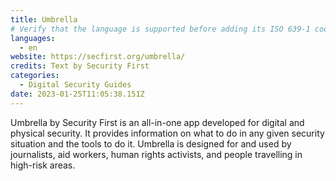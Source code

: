 ```yaml
---
title: Umbrella
# Verify that the language is supported before adding its ISO 639-1 code here. without the country code, i.e. ms instead of ms_MY.
languages:
  - en
website: https://secfirst.org/umbrella/
credits: Text by Security First
categories:
  - Digital Security Guides
date: 2023-01-25T11:05:38.151Z
---
```

Umbrella by Security First is an all-in-one app developed for digital and physical security. It provides information on what to do in any given security situation and the tools to do it. Umbrella is designed for and used by journalists, aid workers, human rights activists, and people travelling in high-risk areas.